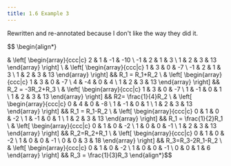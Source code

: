 ```yaml
---
title: 1.6 Example 3
---
```


Rewritten and re-annotated because I don't like the way they did it.

$$ \begin{align*}

&
\left[
    \begin{array}{ccc|c}
     2 & 1 & -1 & -10 \\
    -1 & 2 &  1 &   3 \\
     1 & 2 &  3 &  13
    \end{array}
\right]
\\
&
\left[
    \begin{array}{ccc|c}
     1 & 3 &  0 &  -7 \\
    -1 & 2 &  1 &   3 \\
     1 & 2 &  3 &  13
    \end{array}
\right] && R_1 = R_1+R_2
\\
&
\left[
    \begin{array}{ccc|c}
     1 &  3 &  0 &  -7 \\
     4 & -4 &  0 &   4 \\
     1 &  2 &  3 &  13
    \end{array}
\right] && R_2 = -3R_2+R_3
\\
&
\left[
    \begin{array}{ccc|c}
     1 &  3 &  0 &  -7 \\
     1 & -1 &  0 &   1 \\
     1 &  2 &  3 &  13
    \end{array}
\right] && R2= \frac{1}{4}R_2
\\
&
\left[
    \begin{array}{ccc|c}
     0 &  4 &  0 &  -8 \\
     1 & -1 &  0 &   1 \\
     1 &  2 &  3 &  13
    \end{array}
\right] && R_1 = R_1-R_2
\\
&
\left[
    \begin{array}{ccc|c}
     0 &  1 &  0 &  -2 \\
     1 & -1 &  0 &   1 \\
     1 &  2 &  3 &  13
    \end{array}
\right] && R_1 = \frac{1}{2}R_1
\\
&
\left[
    \begin{array}{ccc|c}
     0 &  1 &  0 &  -2 \\
     1 &  0 &  0 &  -1 \\
     1 &  2 &  3 &  13
    \end{array}
\right] && R_2=R_2+R_1
\\
&
\left[
    \begin{array}{ccc|c}
     0 &  1 &  0 &  -2 \\
     1 &  0 &  0 &  -1 \\
     0 &  0 &  3 &  18
    \end{array}
\right] && R_3=R_3-2R_1-R_2
\\
&
\left[
    \begin{array}{ccc|c}
     0 &  1 &  0 &  -2 \\
     1 &  0 &  0 &  -1 \\
     0 &  0 &  1 &  6
    \end{array}
\right] && R_3 = \frac{1}{3}R_3
\end{align*}$$